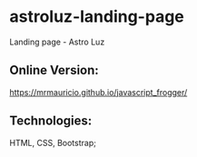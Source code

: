 # astroluz-landing-page
Landing page - Astro Luz

## Online Version:

<https://mrmauricio.github.io/javascript_frogger/>

## Technologies:

HTML, CSS, Bootstrap;
